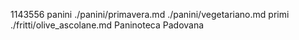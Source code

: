 1143556
panini
./panini/primavera.md
./panini/vegetariano.md
primi
./fritti/olive_ascolane.md
Paninoteca Padovana
